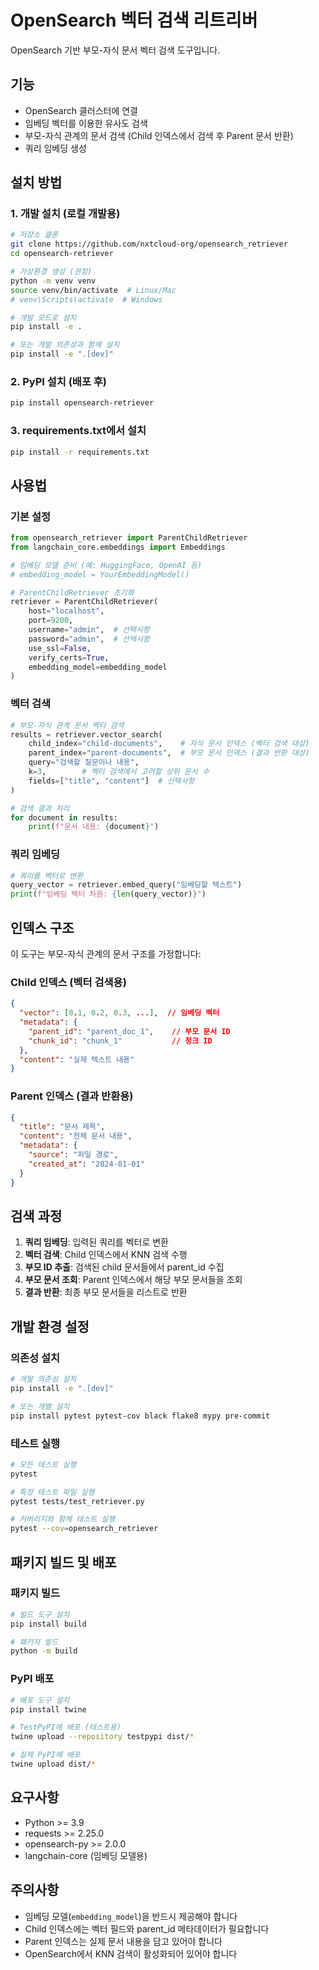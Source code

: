 # OpenSearch 벡터 검색 리트리버

OpenSearch 기반 부모-자식 문서 벡터 검색 도구입니다.

## 기능

- OpenSearch 클러스터에 연결
- 임베딩 벡터를 이용한 유사도 검색
- 부모-자식 관계의 문서 검색 (Child 인덱스에서 검색 후 Parent 문서 반환)
- 쿼리 임베딩 생성

## 설치 방법

### 1. 개발 설치 (로컬 개발용)

```bash
# 저장소 클론
git clone https://github.com/nxtcloud-org/opensearch_retriever
cd opensearch-retriever

# 가상환경 생성 (권장)
python -m venv venv
source venv/bin/activate  # Linux/Mac
# venv\Scripts\activate  # Windows

# 개발 모드로 설치
pip install -e .

# 또는 개발 의존성과 함께 설치
pip install -e ".[dev]"
```

### 2. PyPI 설치 (배포 후)

```bash
pip install opensearch-retriever
```

### 3. requirements.txt에서 설치

```bash
pip install -r requirements.txt
```

## 사용법

### 기본 설정

```python
from opensearch_retriever import ParentChildRetriever
from langchain_core.embeddings import Embeddings

# 임베딩 모델 준비 (예: HuggingFace, OpenAI 등)
# embedding_model = YourEmbeddingModel()

# ParentChildRetriever 초기화
retriever = ParentChildRetriever(
    host="localhost",
    port=9200,
    username="admin",  # 선택사항
    password="admin",  # 선택사항
    use_ssl=False,
    verify_certs=True,
    embedding_model=embedding_model
)
```

### 벡터 검색

```python
# 부모-자식 관계 문서 벡터 검색
results = retriever.vector_search(
    child_index="child-documents",    # 자식 문서 인덱스 (벡터 검색 대상)
    parent_index="parent-documents",  # 부모 문서 인덱스 (결과 반환 대상)
    query="검색할 질문이나 내용",
    k=3,        # 벡터 검색에서 고려할 상위 문서 수
    fields=["title", "content"]  # 선택사항
)

# 검색 결과 처리
for document in results:
    print(f"문서 내용: {document}")
```

### 쿼리 임베딩

```python
# 쿼리를 벡터로 변환
query_vector = retriever.embed_query("임베딩할 텍스트")
print(f"임베딩 벡터 차원: {len(query_vector)}")
```

## 인덱스 구조

이 도구는 부모-자식 관계의 문서 구조를 가정합니다:

### Child 인덱스 (벡터 검색용)
```json
{
  "vector": [0.1, 0.2, 0.3, ...],  // 임베딩 벡터
  "metadata": {
    "parent_id": "parent_doc_1",    // 부모 문서 ID
    "chunk_id": "chunk_1"           // 청크 ID
  },
  "content": "실제 텍스트 내용"
}
```

### Parent 인덱스 (결과 반환용)
```json
{
  "title": "문서 제목",
  "content": "전체 문서 내용",
  "metadata": {
    "source": "파일 경로",
    "created_at": "2024-01-01"
  }
}
```

## 검색 과정

1. **쿼리 임베딩**: 입력된 쿼리를 벡터로 변환
2. **벡터 검색**: Child 인덱스에서 KNN 검색 수행
3. **부모 ID 추출**: 검색된 child 문서들에서 parent_id 수집
4. **부모 문서 조회**: Parent 인덱스에서 해당 부모 문서들을 조회
5. **결과 반환**: 최종 부모 문서들을 리스트로 반환

## 개발 환경 설정

### 의존성 설치

```bash
# 개발 의존성 설치
pip install -e ".[dev]"

# 또는 개별 설치
pip install pytest pytest-cov black flake8 mypy pre-commit
```

### 테스트 실행

```bash
# 모든 테스트 실행
pytest

# 특정 테스트 파일 실행
pytest tests/test_retriever.py

# 커버리지와 함께 테스트 실행
pytest --cov=opensearch_retriever
```

## 패키지 빌드 및 배포

### 패키지 빌드

```bash
# 빌드 도구 설치
pip install build

# 패키지 빌드
python -m build
```

### PyPI 배포

```bash
# 배포 도구 설치
pip install twine

# TestPyPI에 배포 (테스트용)
twine upload --repository testpypi dist/*

# 실제 PyPI에 배포
twine upload dist/*
```

## 요구사항

- Python >= 3.9
- requests >= 2.25.0
- opensearch-py >= 2.0.0
- langchain-core (임베딩 모델용)

## 주의사항

- 임베딩 모델(`embedding_model`)을 반드시 제공해야 합니다
- Child 인덱스에는 벡터 필드와 parent_id 메타데이터가 필요합니다
- Parent 인덱스는 실제 문서 내용을 담고 있어야 합니다
- OpenSearch에서 KNN 검색이 활성화되어 있어야 합니다